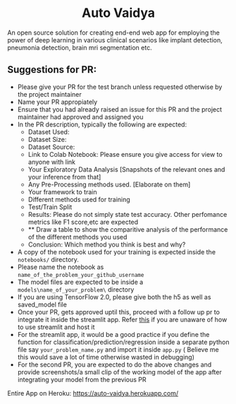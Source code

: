 <h1 align = "center">Auto Vaidya</h1>

An open source solution for creating end-end web app for employing the power of deep learning in various clinical scenarios like implant detection, pneumonia detection, brain mri segmentation etc.

## Suggestions for PR:

- Please give your PR for the test branch unless requested otherwise by the project maintainer
- Name your PR appropiately
- Ensure that you had already raised an issue for this PR and the project maintainer had approved and assigned you
- In the PR description, typically the following are expected:
    - Dataset Used:
    - Dataset Size:
    - Dataset Source:
    - Link to Colab Notebook: Please ensure you give access for view to anyone with link
    - Your Exploratory Data Analysis [Snapshots of the relevant ones and your inference from that]
    - Any Pre-Processing methods used. [Elaborate on them]
    - Your framework to train
    - Different methods used for training
    - Test/Train Split
    - Results: Please do not simply state test accuracy. Other perfomance metrics like F1 score,etc are expected
    - ** Draw a table to show the comparitive analysis of the performance of the different methods you used
    - Conclusion: Which method you think is best and why?
- A copy of the notebook used for your training is expected inside the ``notebooks/`` directory.
- Please name the notebook as ```name_of_the_problem_your_github_username```
- The model files are expected to be inside a ```models\name_of_your_problem\``` directory
- If you are using TensorFlow 2.0, please give both the h5 as well as saved_model file
- Once your PR, gets approved uptil this, proceed with a follow up pr to integrate it inside the streamlit app. Refer [this](https://github.com/smaranjitghose/img_ai_app_boilerplate) if you are unaware of how to use streamlit and host it
- For the streamlit app, it would be a good practice if you define the function for classification/prediction/regression inside a separate python file say ```your_problem_name.py``` and import it inside ```app.py``` ( Believe me this would save a lot of time otherwise wasted in debugging)
- For the second PR, you are expected to do the above changes and provide screenshots/a small clip of the working model of the app after integrating your model from the previous PR

Entire App on Heroku: https://auto-vaidya.herokuapp.com/

